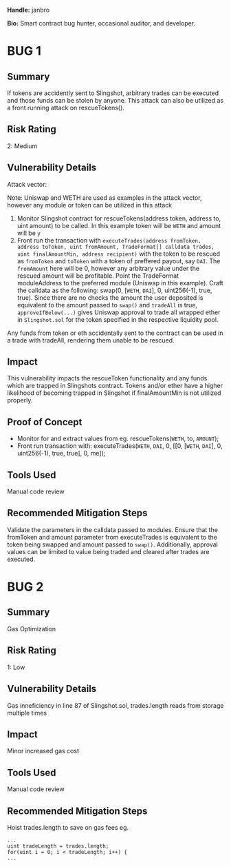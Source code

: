 **Handle:** janbro

**Bio:** Smart contract bug hunter, occasional auditor, and developer.

# BUG 1
## Summary
If tokens are accidently sent to Slingshot, arbitrary trades can be executed and those funds can be stolen by anyone. This attack can also be utilized as a front running attack on rescueTokens().

## Risk Rating
2: Medium
## Vulnerability Details
Attack vector:

Note: Uniswap and WETH are used as examples in the attack vector, however any module or token can be utilized in this attack

1. Monitor Slingshot contract for rescueTokens(address token, address to, uint amount) to be called. In this example token will be `WETH` and amount will be `y`
2. Front run the transaction with `executeTrades(address fromToken, address toToken, uint fromAmount, TradeFormat[] calldata trades, uint finalAmountMin, address recipient)` with the token to be rescued as `fromToken` and `toToken` with a token of preffered payout, say `DAI`. The `fromAmount` here will be 0, however any arbitrary value under the rescued amount will be profitable. Point the TradeFormat moduleAddress to the preferred module (Uniswap in this example). Craft the calldata as the following: swap(0, [`WETH`, `DAI`], 0, uint256(-1), true, true). Since there are no checks the amount the user deposited is equivalent to the amount passed to `swap()` and `tradeAll` is true, `approveIfBelow(...)` gives Uniswap approval to trade all wrapped ether in `Slingshot.sol` for the token specified in the respective liquidity pool.

Any funds from token or eth accidentally sent to the contract can be used in a trade with tradeAll, rendering them unable to be rescued.

## Impact
This vulnerability impacts the rescueToken functionality and any funds which are trapped in Slingshots contract. Tokens and/or ether have a higher likelihood of becoming trapped in Slingshot if finalAmountMin is not utilized properly.

## Proof of Concept
- Monitor for and extract values from eg. rescueTokens(`WETH`, to, `AMOUNT`);
- Front run transaction with: executeTrades(`WETH`, `DAI`, 0, [[0, [`WETH`, `DAI`], 0, uint256(-1), true, true], 0, me]);

## Tools Used
Manual code review

## Recommended Mitigation Steps
Validate the parameters in the calldata passed to modules. Ensure that the fromToken and amount parameter from executeTrades is equivalent to the token being swapped and amount passed to `swap()`. Additionally, approval values can be limited to value being traded and cleared after trades are executed.


# BUG 2
## Summary
Gas Optimization

## Risk Rating
1: Low
## Vulnerability Details
Gas inneficiency in line 87 of Slingshot.sol, trades.length reads from storage multiple times
## Impact
Minor increased gas cost
## Tools Used
Manual code review
## Recommended Mitigation Steps
Hoist trades.length to save on gas fees
eg.
```
...
uint tradeLength = trades.length;
for(uint i = 0; i < tradeLength; i++) {
...
```

